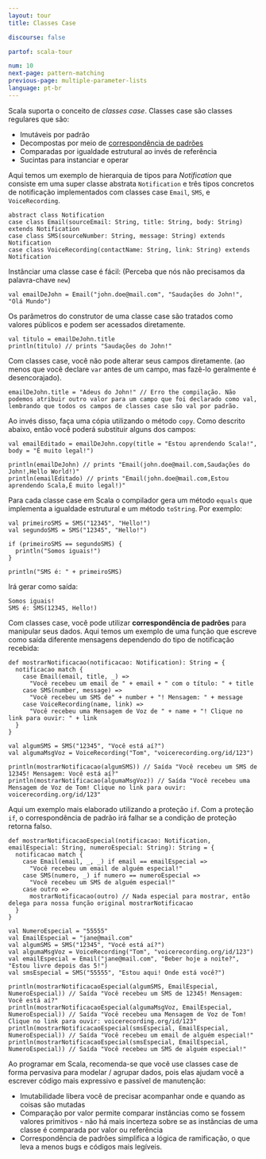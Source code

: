 ```yaml
---
layout: tour
title: Classes Case

discourse: false

partof: scala-tour

num: 10
next-page: pattern-matching
previous-page: multiple-parameter-lists
language: pt-br
---
```


Scala suporta o conceito de _classes case_. Classes case são classes regulares que são:

* Imutáveis por padrão
* Decompostas por meio de [correspondência de padrões](pattern-matching.html)
* Comparadas por igualdade estrutural ao invés de referência
* Sucintas para instanciar e operar

Aqui temos um exemplo de hierarquia de tipos para *Notification* que consiste em uma super classe abstrata `Notification` e três tipos concretos de notificação implementados com classes case `Email`, `SMS`, e `VoiceRecording`.

```tut
abstract class Notification
case class Email(sourceEmail: String, title: String, body: String) extends Notification
case class SMS(sourceNumber: String, message: String) extends Notification
case class VoiceRecording(contactName: String, link: String) extends Notification
```

Instânciar uma classe case é fácil: (Perceba que nós não precisamos da palavra-chave `new`)

```tut
val emailDeJohn = Email("john.doe@mail.com", "Saudações do John!", "Olá Mundo")
```

Os parâmetros do construtor de uma classe case são tratados como valores públicos e podem ser acessados diretamente.

```tut
val titulo = emailDeJohn.title
println(titulo) // prints "Saudações do John!"
```

Com classes case, você não pode alterar seus campos diretamente. (ao menos que você declare `var` antes de um campo, mas fazê-lo geralmente é desencorajado). 

```tut:fail
emailDeJohn.title = "Adeus do John!" // Erro the compilação. Não podemos atribuir outro valor para um campo que foi declarado como val, lembrando que todos os campos de classes case são val por padrão.
```

Ao invés disso, faça uma cópia utilizando o método `copy`. Como descrito abaixo, então você poderá substituir alguns dos campos:

```tut
val emailEditado = emailDeJohn.copy(title = "Estou aprendendo Scala!", body = "É muito legal!")

println(emailDeJohn) // prints "Email(john.doe@mail.com,Saudações do John!,Hello World!)"
println(emailEditado) // prints "Email(john.doe@mail.com,Estou aprendendo Scala,É muito legal!)"
```

Para cada classe case em Scala o compilador gera um método `equals` que implementa a igualdade estrutural e um método `toString`. Por exemplo:

```tut
val primeiroSMS = SMS("12345", "Hello!")
val segundoSMS = SMS("12345", "Hello!")

if (primeiroSMS == segundoSMS) {
  println("Somos iguais!")
}

println("SMS é: " + primeiroSMS)
```

Irá gerar como saída:

```
Somos iguais!
SMS é: SMS(12345, Hello!)
```

Com classes case, você pode utilizar **correspondência de padrões** para manipular seus dados. Aqui temos um exemplo de uma função que escreve como saída diferente mensagens dependendo do tipo de notificação recebida:

```tut
def mostrarNotificacao(notificacao: Notification): String = {
  notificacao match {
    case Email(email, title, _) =>
      "Você recebeu um email de " + email + " com o título: " + title
    case SMS(number, message) =>
      "Você recebeu um SMS de" + number + "! Mensagem: " + message
    case VoiceRecording(name, link) =>
      "Você recebeu uma Mensagem de Voz de " + name + "! Clique no link para ouvir: " + link
  }
}

val algumSMS = SMS("12345", "Você está aí?")
val algumaMsgVoz = VoiceRecording("Tom", "voicerecording.org/id/123")

println(mostrarNotificacao(algumSMS)) // Saída "Você recebeu um SMS de 12345! Mensagem: Você está aí?"
println(mostrarNotificacao(algumaMsgVoz)) // Saída "Você recebeu uma Mensagem de Voz de Tom! Clique no link para ouvir: voicerecording.org/id/123"
```

Aqui um exemplo mais elaborado utilizando a proteção `if`. Com a proteção `if`, o correspondência de padrão irá falhar se a condição de proteção retorna falso.

```tut
def mostrarNotificacaoEspecial(notificacao: Notification, emailEspecial: String, numeroEspecial: String): String = {
  notificacao match {
    case Email(email, _, _) if email == emailEspecial =>
      "Você recebeu um email de alguém especial!"
    case SMS(numero, _) if numero == numeroEspecial =>
      "Você recebeu um SMS de alguém especial!"
    case outro =>
      mostrarNotificacao(outro) // Nada especial para mostrar, então delega para nossa função original mostrarNotificacao 
  }
}

val NumeroEspecial = "55555"
val EmailEspecial = "jane@mail.com"
val algumSMS = SMS("12345", "Você está aí?")
val algumaMsgVoz = VoiceRecording("Tom", "voicerecording.org/id/123")
val emailEspecial = Email("jane@mail.com", "Beber hoje a noite?", "Estou livre depois das 5!")
val smsEspecial = SMS("55555", "Estou aqui! Onde está você?")

println(mostrarNotificacaoEspecial(algumSMS, EmailEspecial, NumeroEspecial)) // Saída "Você recebeu um SMS de 12345! Mensagem: Você está aí?"
println(mostrarNotificacaoEspecial(algumaMsgVoz, EmailEspecial, NumeroEspecial)) // Saída "Você recebeu uma Mensagem de Voz de Tom! Clique no link para ouvir: voicerecording.org/id/123"
println(mostrarNotificacaoEspecial(smsEspecial, EmailEspecial, NumeroEspecial)) // Saída "Você recebeu um email de alguém especial!"
println(mostrarNotificacaoEspecial(smsEspecial, EmailEspecial, NumeroEspecial)) // Saída "Você recebeu um SMS de alguém especial!"
```

Ao programar em Scala, recomenda-se que você use classes case de forma pervasiva para modelar / agrupar dados, pois elas ajudam você a escrever código mais expressivo e passível de manutenção:

* Imutabilidade libera você de precisar acompanhar onde e quando as coisas são mutadas
* Comparação por valor permite comparar instâncias como se fossem valores primitivos - não há mais incerteza sobre se as instâncias de uma classe é comparada por valor ou referência
* Correspondência de padrões simplifica a lógica de ramificação, o que leva a menos bugs e códigos mais legíveis.
